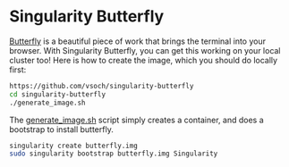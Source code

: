 # Singularity Butterfly

[Butterfly](https://github.com/paradoxxxzero/butterfly) is a beautiful piece of work that brings the terminal into your browser. With Singularity Butterfly, you can get this working on your local cluster too! Here is how to create the image, which you should do locally first:


```bash
https://github.com/vsoch/singularity-butterfly
cd singularity-butterfly
./generate_image.sh
```

The [generate_image.sh](generate_image.sh) script simply creates a container, and does a bootstrap to install butterfly.

```bash
singularity create butterfly.img
sudo singularity bootstrap butterfly.img Singularity
```
